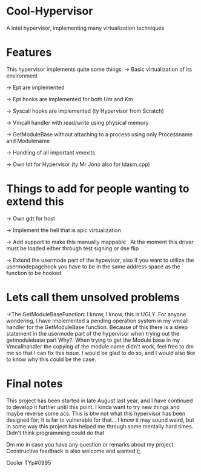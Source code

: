 # Cool-Hypervisor
A intel hypervisor, implementing many virtualization techniques

# Features
This hypervisor implements quite some things:
-> Basic virtualization of its environment

-> Ept are implemented

-> Ept hooks are implemented for both Um and Km

-> Syscall hooks are implemented (ty Hypervisor from Scratch)

-> Vmcall handler with read/write using physical memory

-> GetModuleBase without attaching to a process using only Processname and Modulename

-> Handling of all important vmexits 

-> Own Idt for Hypervisor (ty Mr Jono also for ldasm.cpp)

# Things to add for people wanting to extend this

-> Own gdt for host

-> Implement the hell that is apic virtualization

-> Add support to make this manually mappable
  . At the moment this driver must be loaded either through test signing or dse flip
  
-> Extend the usermode part of the hypevisor, also if you want to utilize the usermodepagehook you have to be in the same address space as the function to be hooked
  
# Lets call them unsolved problems

->The GetModuleBaseFunction:
I know, I know, this is UGLY. For anyone wondering, I have implemented a pending operation system in my vmcall handler for the GetModuleBase function. Because of this there is a sleep statement in the usermode part of the hypervisor when trying out the getmodulebase part
Why?: When trying to get the Module base in my Vmcallhandler the copying of the module name didn't work, feel free to dm me so that I can fix this issue.
I would be glad to do so, and I would also like to know why this could be the case. 

# Final notes

This project has been started in late August last year, and I have continued to develop it further until this point. I kinda want to try new things and maybe reverse some acs. 
This is btw not what this hypervisor has been designed for; It is far to vulnerable for that... 
I know it may sound weird, but in some way this project has helped me through some mentally hard times. Didn't think programming could do that

Dm me in case you have any question or remarks about my project. Constructive feedback is also welcome and wanted (;.



Cooler TYp#0995

